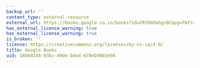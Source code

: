 ```yaml
---
backup_url: ''
content_type: external-resource
external_url: https://books.google.co.in/books?id=CRfDHdahgz0C&pg=PAfrontcover&redir_esc=y#v=onepage&q&f=false
has_external_licence_warning: true
has_external_license_warning: true
is_broken: ''
license: https://creativecommons.org/licenses/by-nc-sa/4.0/
title: Google Books
uid: 18560248-03bc-49de-b4ed-678eb9803e94
---
```

